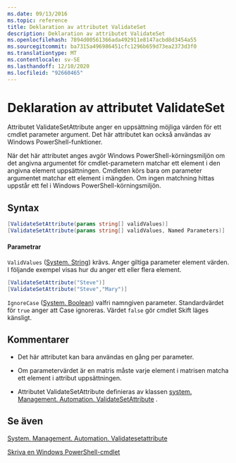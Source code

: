 ```yaml
---
ms.date: 09/13/2016
ms.topic: reference
title: Deklaration av attributet ValidateSet
description: Deklaration av attributet ValidateSet
ms.openlocfilehash: 7894d00561366ada492911e8147acbd8d3454a55
ms.sourcegitcommit: ba7315a496986451cfc1296b659d73ea2373d3f0
ms.translationtype: MT
ms.contentlocale: sv-SE
ms.lasthandoff: 12/10/2020
ms.locfileid: "92660465"
---
```

# <a name="validateset-attribute-declaration"></a>Deklaration av attributet ValidateSet

Attributet ValidateSetAttribute anger en uppsättning möjliga värden för ett cmdlet parameter argument. Det här attributet kan också användas av Windows PowerShell-funktioner.

När det här attributet anges avgör Windows PowerShell-körningsmiljön om det angivna argumentet för cmdlet-parametern matchar ett element i den angivna element uppsättningen. Cmdleten körs bara om parameter argumentet matchar ett element i mängden. Om ingen matchning hittas uppstår ett fel i Windows PowerShell-körningsmiljön.

## <a name="syntax"></a>Syntax

```csharp
[ValidateSetAttribute(params string[] validValues)]
[ValidateSetAttribute(params string[] validValues, Named Parameters)]
```

#### <a name="parameters"></a>Parametrar

`ValidValues` ([System. String](/dotnet/api/System.String)) krävs. Anger giltiga parameter element värden. I följande exempel visas hur du anger ett eller flera element.

```csharp
[ValidateSetAttribute("Steve")]
[ValidateSetAttribute("Steve","Mary")]
```

`IgnoreCase` ([System. Boolean](/dotnet/api/System.Boolean)) valfri namngiven parameter. Standardvärdet för `true` anger att Case ignoreras. Värdet `false` gör cmdlet Skift läges känsligt.

## <a name="remarks"></a>Kommentarer

- Det här attributet kan bara användas en gång per parameter.

- Om parametervärdet är en matris måste varje element i matrisen matcha ett element i attribut uppsättningen.

- Attributet ValidateSetAttribute definieras av klassen [system. Management. Automation. ValidateSetAttribute](/dotnet/api/System.Management.Automation.ValidateSetAttribute) .

## <a name="see-also"></a>Se även

[System. Management. Automation. Validatesetattribute](/dotnet/api/System.Management.Automation.ValidateSetAttribute)

[Skriva en Windows PowerShell-cmdlet](./writing-a-windows-powershell-cmdlet.md)
